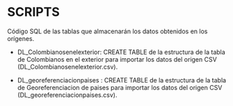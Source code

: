 # SCRIPTS
Código SQL de las tablas que almacenarán los datos obtenidos en los orígenes.

* DL_Colombianosenelexterior: CREATE TABLE de la estructura de la tabla de Colombianos en el exterior  para importar los datos del origen CSV (DL_Colombianosenelexterior.csv).

* DL_georeferenciacionpaises : CREATE TABLE de la estructura de la tabla de Georeferenciacion de paises para importar los datos del origen CSV (DL_georeferenciacionpaises.csv).

